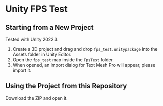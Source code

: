 # Unity FPS Test

## Starting from a New Project

Tested with Unity 2022.3.

1. Create a 3D project and drag and drop `fps_test.unitypackage` into the Assets folder in Unity Editor.
2. Open the `fps_test` map inside the `FpsTest` folder.
3. When opened, an import dialog for Text Mesh Pro will appear, please import it.

## Using the Project from this Repository

Download the ZIP and open it.